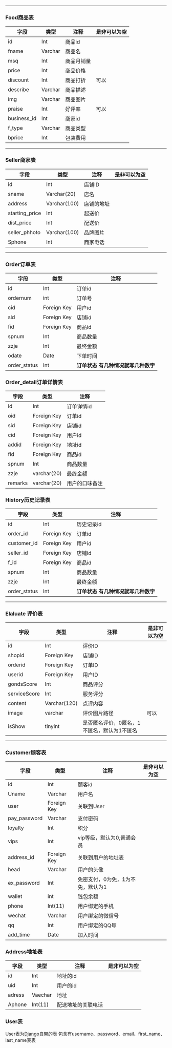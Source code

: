 ********************
### Food商品表

|字段|类型|注释|是非可以为空|
|-|-|-|-|
|id|Int|商品id||
|fname|Varchar|商品名||
|msq|Int|商品月销量||
|price|Int|商品价格||
|discount|Int|商品打折|可以|
|describe|Varchar|商品描述||
|img|Varchar|商品图片||
|praise|Int|好评率|可以|
|business_id|Int|商家id||
|f_type|Varchar|商品类型||
|bprice|Int|包装费用||

*********************
### Seller商家表

|字段|类型|注释|是非可以为空|
|-|-|-|-|
|id|Int|店铺ID||
|sname|Varchar(20)|店名||
|address|Varchar(100)|店铺的地址||
|starting_price|Int|起送价||
|dist_price|Int|配送价||
|seller_phhoto|Varchar(100)|品牌图片||
|Sphone|Int|商家电话||

*********************
### Order订单表

|字段|类型|注释|
|-|-|-|
|id|Int|订单id|
|ordernum|int|订单号|
|cid|Foreign Key|用户id|
|sid|Foreign Key|店铺id|
|fid|Foreign Key|商品id|
|spnum|Int|商品数量|
|zzje|Int|最终金额|
|odate|Date|下单时间|
|order_status|Int|**订单状态      有几种情况就写几种数字**|


### Order_detail订单详情表

|字段|类型|注释|
|-|-|-|
|id|Int|订单详情id|
|oid|Foreign Key|订单id|
|sid|Foreign Key|店铺id|
|cid|Foreign Key|用户id|
|addid|Foreign Key|地址id|
|fid|Foreign Key|商品id|
|spnum|Int|商品数量|
|zzje|varchar(20)|最终金额|
|remarks|varchar(20)|用户的口味备注|


### History历史记录表

|字段|类型|注释|
|-|-|-|
|id|Int|历史记录id|
|order_id|Foreign Key|订单id|
|customer_id|Foreign Key|用户id|
|seller_id|Foreign Key|店铺id|
|f_id|Foreign Key|商品id|
|spnum|Int|商品数量|
|zzje|Int|最终金额|
|order_status|Int|**订单状态      有几种情况就写几种数字**|


*************************
### Elaluate 评价表

|字段|类型|注释|是非可以为空|
|-|-|-|-|
|id|Int|评价ID||
|shopid|Foreign Key|店铺ID||
|orderid|Foreign Key|订单ID||
|userid|Foreign Key|用户ID||
|gondsScore|Int|商品评分||
|serviceScore|Int|服务评分||
|content|Varchar(120)|点评内容||
|image|varchar|评价图片路径|可以|
|isShow|tinyint|是否匿名评价，0匿名，1不匿名，默认为1不匿名||

************************
### Customer顾客表

|字段|类型|注释|是非可以为空|
|-|-|-|-|
|id|Int|顾客id||
|Uname|Varchar|用户名||
|user|Foreign Key|关联到User||
|pay_password|Varchar|支付密码||
|loyalty|Int|积分||
|vips|Int|vip等级，默认为0,普通会员||
|address_id|Foreign Key|关联到用户的地址表||
|head|Varchar|用户的头像||
|ex_password|Int|免密支付，0为免，1为不免，默认为1||
|wallet|int|钱包余额||
|phone|Int(11)|用户绑定的手机||
|wechat|Varchar|用户绑定的微信号||
|qq|Int|用户绑定的QQ号||
|add_time|Date|加入时间||

### Address地址表

|字段|类型|注释|是非可以为空|
|-|-|-|-|
|id|Int|地址的id||
|uid|Int|用户的id||
|adress|Vaechar|地址||
|Aphone|Int(11)|配送地址的关联电话||

### User表
User表为[Django自带的表](https://docs.djangoproject.com/en/2.1/topics/auth/default/#user-objects)
包含有username、password、email、first_name、last_name表表